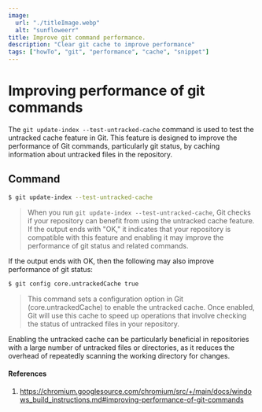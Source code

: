 ```yaml
---
image:
  url: "./titleImage.webp"
  alt: "sunfloweerr"
title: Improve git command performance.
description: "Clear git cache to improve performance"
tags: ["howTo", "git", "performance", "cache", "snippet"]
---
```


# Improving performance of git commands
The ```git update-index --test-untracked-cache``` command is used to test the untracked cache feature in Git. This feature is designed to improve the performance of Git commands, particularly git status, by caching information about untracked files in the repository.

## Command

```sh
$ git update-index --test-untracked-cache
```
> When you run ```git update-index --test-untracked-cache```, Git checks if your repository can benefit from using the untracked cache feature. If the output ends with "OK," it indicates that your repository is compatible with this feature and enabling it may improve the performance of git status and related commands.

If the output ends with OK, then the following may also improve performance of git status:

```sh
$ git config core.untrackedCache true
```
> This command sets a configuration option in Git (core.untrackedCache) to enable the untracked cache. Once enabled, Git will use this cache to speed up operations that involve checking the status of untracked files in your repository.

Enabling the untracked cache can be particularly beneficial in repositories with a large number of untracked files or directories, as it reduces the overhead of repeatedly scanning the working directory for changes.

#### References 
1. https://chromium.googlesource.com/chromium/src/+/main/docs/windows_build_instructions.md#improving-performance-of-git-commands
